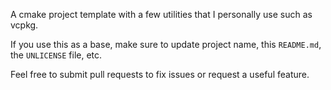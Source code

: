 A cmake project template with a few utilities that I personally use such as vcpkg.

If you use this as a base, make sure to update project name, this `README.md`, the `UNLICENSE` file, etc.

Feel free to submit pull requests to fix issues or request a useful feature.
